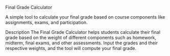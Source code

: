 Final Grade Calculator

A simple tool to calculate your final grade based on course components like assignments, exams, and participation.

Description
The Final Grade Calculator helps students calculate their final grade based on the weight of different components such as homework, midterm, 
final exams, and other assessments. Input the grades and their respective weights, and the tool will compute your final grade.
